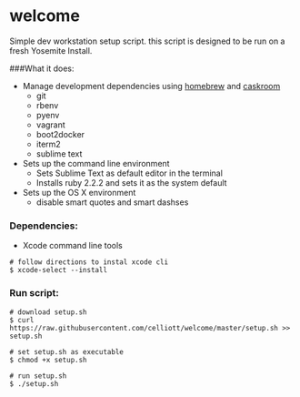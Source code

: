 # welcome

Simple dev workstation setup script. this script is designed to be run on a fresh Yosemite Install.


###What it does:
- Manage development dependencies using [homebrew](http://brew.sh) and [caskroom](http://caskroom.io)
  - git
  - rbenv
  - pyenv
  - vagrant
  - boot2docker
  - iterm2
  - sublime text
- Sets up the command line environment
  - Sets Sublime Text as default editor in the terminal
  - Installs ruby 2.2.2 and sets it as the system default
- Sets up the OS X environment
  - disable smart quotes and smart dashses

### Dependencies:
- Xcode command line tools

```
# follow directions to instal xcode cli
$ xcode-select --install
```  
  
### Run script:
  
```
# download setup.sh
$ curl https://raw.githubusercontent.com/celliott/welcome/master/setup.sh >> setup.sh
	
# set setup.sh as executable	
$ chmod +x setup.sh
	
# run setup.sh
$ ./setup.sh
```	
